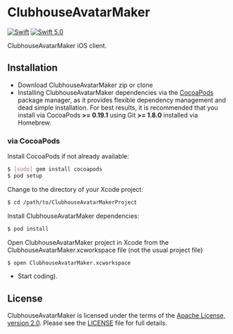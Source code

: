 # ClubhouseAvatarMaker
[![Swift](https://img.shields.io/badge/Genegated--With-AT--Project--Generator-723A78.svg?style=for-the-badge&color=723A78)](https://github.com/MadL0rd/ATProjectGenerator) [![Swift 5.0](https://img.shields.io/badge/Swift-5.0-green.svg?style=for-the-badge)](https://developer.apple.com/swift/) 


ClubhouseAvatarMaker iOS client.

## Installation

- Download ClubhouseAvatarMaker zip or clone
- Installing ClubhouseAvatarMaker dependencies via the [CocoaPods](http://cocoapods.org/) package manager, as it provides flexible dependency management and dead simple installation. For best results, it is recommended that you install via CocoaPods **>= 0.19.1** using Git **>= 1.8.0** installed via Homebrew.

### via CocoaPods

Install CocoaPods if not already available:

``` bash
$ [sudo] gem install cocoapods
$ pod setup
```

Change to the directory of your Xcode project:

``` bash
$ cd /path/to/ClubhouseAvatarMakerProject
```

Install ClubhouseAvatarMaker dependencies:

``` bash
$ pod install
```

Open ClubhouseAvatarMaker project in Xcode from the ClubhouseAvatarMaker.xcworkspace file (not the usual project file)

``` bash
$ open ClubhouseAvatarMaker.xcworkspace
```

- Start coding).

## License

ClubhouseAvatarMaker is licensed under the terms of the [Apache License, version 2.0](http://www.apache.org/licenses/LICENSE-2.0.html). Please see the [LICENSE](LICENSE) file for full details.
